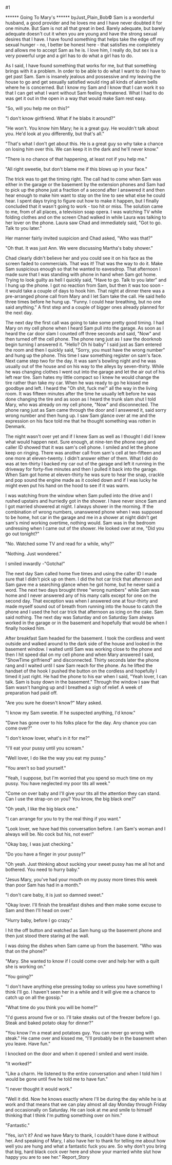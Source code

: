 #1 

 

 ****** Going To Mary's ****** byJust_Plain_Bob© Sam is a wonderful husband, a good provider and he loves me and I have never doubted it for one minute. But Sam is not all that great in bed. Barely adequate, but barely adequate doesn't cut it when you are young and have the strong sexual desires that I have. I have found something that helps take the edge off my sexual hunger - no, I better be honest here - that satisfies me completely and allows me to accept Sam as he is. I love him, I really do, but sex is a very powerful urge and a girl has to do what a girl has to do. 

 As I said, I have found something that works for me, but that something brings with it a problem. In order to be able to do what I want to do I have to get past Sam. Sam is insanely jealous and possessive and my leaving the house to go and get sexually satisfied would ring all kinds of alarm bells where he is concerned. But I know my Sam and I know that I can work it so that I can get what I want without Sam feeling threatened. What I had to do was get it out in the open in a way that would make Sam rest easy. 

 "So, will you help me on this?" 

 "I don't know girlfriend. What if he blabs it around?" 

 "He won't. You know him Mary; he is a great guy. He wouldn't talk about you. He'd look at you differently, but that's all." 

 "That's what I don't get about this. He is a great guy so why take a chance on losing him over this. We can keep it in the dark and he'll never know." 

 "There is no chance of that happening, at least not if you help me." 

 "All right sweetie, but don't blame me if this blows up in your face." 

 The trick was to get the timing right. The call had to come when Sam was either in the garage or the basement by the extension phones and Sam had to pick up the phone just a fraction of a second after I answered it and then hear enough to make him want to stay on the line to see what else he could hear. I spent days trying to figure out how to make it happen, but I finally concluded that it wasn't going to work - too hit or miss. The solution came to me, from of all places, a television soap opera. I was watching TV while folding clothes and on the screen Chad walked in while Laura was talking to her lover on the phone. Laura saw Chad and immediately said, "Got to go. Talk to you later." 

 Her manner fairly invited suspicion and Chad asked, "Who was that?" 

 "Oh that. It was just Ann. We were discussing Martha's baby shower." 

 Chad clearly didn't believe her and you could see it on his face as the screen faded to commercials. That was it! That was the way to do it. Make Sam suspicious enough so that he wanted to eavesdrop. That afternoon I made sure that I was standing with phone in hand when Sam got home. Trying to look guilty as hell I quickly said, "Have to go. Talk to you later" and I hung up the phone. I got no reaction from Sam, but then it was too soon - it would take a couple of days to hook him. That night at dinner there was a pre-arranged phone call from Mary and I let Sam take the call. He said hello three times before he hung up. "Funny. I could hear breathing, but no one said anything." A first step and a couple of bigger ones already planned for the next day. 

 The next day the first call was going to take some pretty good timing. I had Mary on my cell phone when I heard Sam pull into the garage. As soon as I heard the car door slam I counted off three seconds and said, "Now" and then turned off the cell phone. The phone rang just as I saw the doorknob begin turning I answered it. "Hello? Oh hi baby" I said just as Sam entered the room and then I quickly said, "Sorry, you must have the wrong number" and hung up the phone. This time I saw something register on sam's face. Next came step two for the day. It was sam's bowling night and he was usually out of the house and on his way to the alleys by seven-thirty. While he was changing clothes I went out into the garage and let the air out of his left rear tire. Sam hates my little compact so I knew he would change the tire rather than take my car. When he was ready to go he kissed me goodbye and left. I heard the "Oh shit, fuck me!" all the way in the living room. It was fifteen minutes after the time he usually left before he was done changing the tire and as soon as I heard the trunk slam shut I told Mary, who was already on my cell phone, "Now" and disconnected. The phone rang just as Sam came through the door and I answered it, said sorry wrong number and then hung up. I saw Sam glance over at me and the expression on his face told me that he thought something was rotten in Denmark. 

 The night wasn't over yet and if I knew Sam as well as I thought I did I knew what would happen next. Sure enough, at nine-ten the phone rang and caller ID showed that it was sam's cell phone. I smiled and let the phone keep on ringing. There was another call from sam's cell at ten-fifteen and one more at eleven-twenty. I didn't answer either of them. What I did do was at ten-thirty I backed my car out of the garage and left it running in the driveway for forty-five minutes and then I pulled it back into the garage. When Sam got home at eleven-thirty he was sure to hear the snap, crackle and pop sound the engine made as it cooled down and if I was lucky he might even put his hand on the hood to see if it was warm. 

 I was watching from the window when Sam pulled into the drive and I rushed upstairs and hurriedly got in the shower. I have never since Sam and I got married showered at night. I always shower in the morning. If the combination of wrong numbers, unanswered phone when I was supposed to be home, hot car in the garage and me in a shower at night didn't get sam's mind working overtime, nothing would. Sam was in the bedroom undressing when I came out of the shower. He looked over at me, "Did you go out tonight?" 

 "No. Watched some TV and read for a while, why?" 

 "Nothing. Just wondered." 

 I smiled inwardly -"Gotcha!" 

 The next day Sam called home five times and using the caller ID I made sure that I didn't pick up on them. I did the hot car trick that afternoon and Sam gave me a searching glance when he got home, but he never said a word. The next two days brought three "wrong numbers" while Sam was home and I never answered any of his many calls except for one on the second day. That exception was when I answered one at four-thirty and made myself sound out of breath from running into the house to catch the phone and I used the hot car trick that afternoon as icing on the cake. Sam said nothing. The next day was Saturday and on Saturday Sam always worked in the garage or in the basement and hopefully that would be when I finally hooked him. 

 After breakfast Sam headed for the basement. I took the cordless and went outside and walked around to the dark side of the house and looked in the basement window. I waited until Sam was working close to the phone and then I hit speed dial on my cell phone and when Mary answered I said, "ShowTime girlfriend" and disconnected. Thirty seconds later the phone rang and I waited until I saw Sam reach for the phone. As he lifted the handset of the hook I pushed the button on the cordless and hopefully I timed it just right. He had the phone to his ear when I said, "Yeah lover, I can talk. Sam is busy down in the basement." Through the window I saw that Sam wasn't hanging up and I breathed a sigh of relief. A week of preparation had paid off. 

 "Are you sure he doesn't know?" Mary asked. 

 "I know my Sam sweetie. If he suspected anything, I'd know." 

 "Dave has gone over to his folks place for the day. Any chance you can come over?" 

 "I don't know lover, what's in it for me?" 

 "I'll eat your pussy until you scream." 

 "Well lover, I do like the way you eat my pussy." 

 "You aren't so bad yourself." 

 "Yeah, I suppose, but I'm worried that you spend so much time on my pussy. You have neglected my poor tits all week." 

 "Come on over baby and I'll give your tits all the attention they can stand. Can I use the strap-on on you? You know, the big black one?" 

 "Oh yeah, I like the big black one." 

 "I can arrange for you to try the real thing if you want." 

 "Look lover, we have had this conversation before. I am Sam's woman and I always will be. No cock but his, not ever!" 

 "Okay bay, I was just checking." 

 "Do you have a finger in your pussy?" 

 "Oh yeah. Just thinking about sucking your sweet pussy has me all hot and bothered. You need to hurry baby." 

 "Jesus Mary, you've had your mouth on my pussy more times this week than poor Sam has had in a month." 

 "I don't care baby, it is just so damned sweet." 

 "Okay lover. I'll finish the breakfast dishes and then make some excuse to Sam and then I'll head on over." 

 "Hurry baby, before I go crazy." 

 I hit the off button and watched as Sam hung up the basement phone and then just stood there staring at the wall. 

 I was doing the dishes when Sam came up from the basement. "Who was that on the phone?" 

 "Mary. She wanted to know if I could come over and help her with a quilt she is working on." 

 "You going?" 

 "I don't have anything else pressing today so unless you have something I think I'll go. I haven't seen her in a while and it will give me a chance to catch up on all the gossip." 

 "What time do you think you will be home?" 

 "I'd guess around five or so. I'll take steaks out of the freezer before I go. Steak and baked potato okay for dinner?" 

 "You know I'm a meat and potatoes guy. You can never go wrong with steak." He came over and kissed me, "I'll probably be in the basement when you leave. Have fun." 

 I knocked on the door and when it opened I smiled and went inside. 

 "It worked?" 

 "Like a charm. He listened to the entire conversation and when I told him I would be gone until five he told me to have fun." 

 "I never thought it would work." 

 "Well it did. Now he knows exactly where I'll be during the day while he is at work and that means that we can play almost all day Monday through Friday and occasionally on Saturday. He can look at me and smile to himself thinking that I think I'm putting something over on him." 

 "Fantastic." 

 "Yes, isn't it? And we have Mary to thank, I couldn't have done it without her. And speaking of Mary, I also have her to thank for telling me about how well you are hung and what a fantastic fuck you are. So why don't you bring that big, hard black cock over here and show your married white slut how happy you are to see her." Report_Story 
